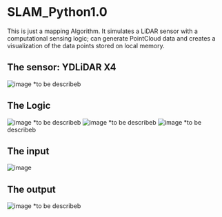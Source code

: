 # SLAM_Python1.0

This is just a mapping Algorithm. It simulates a LiDAR sensor with a computational sensing logic; can generate PointCloud data and creates a visualization of the data points stored on local memory.



## The sensor: YDLiDAR X4

![image](https://user-images.githubusercontent.com/42594579/171638622-9a2b399e-d5bf-4d71-98f0-f6f8b469c637.png)
*to be describeb

## The Logic

![image](https://user-images.githubusercontent.com/42594579/171638862-1bcc8d97-f159-47d1-98e7-e30251b72dad.png)
*to be describeb
![image](https://user-images.githubusercontent.com/42594579/171639006-0c523017-af11-4a0c-8817-bad18fd8cbf2.png)
*to be describeb
![image](https://user-images.githubusercontent.com/42594579/171639059-7359b5ac-48ae-4a9f-abc8-000ef96984fd.png)
*to be describeb


## The input

![image](https://user-images.githubusercontent.com/42594579/171639314-15c734f0-4976-4f46-b206-bcbc6c6bd3f6.png)


## The output

![image](https://user-images.githubusercontent.com/42594579/171639135-511ad276-31ac-499b-83b2-0dd9812be273.png)
*to be describeb

